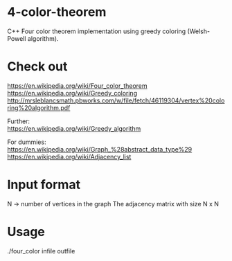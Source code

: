 # 4-color-theorem
C++ Four color theorem implementation using greedy coloring (Welsh-Powell algorithm). </br>

# Check out
https://en.wikipedia.org/wiki/Four_color_theorem </br>
https://en.wikipedia.org/wiki/Greedy_coloring </br>
http://mrsleblancsmath.pbworks.com/w/file/fetch/46119304/vertex%20coloring%20algorithm.pdf </br>

Further: </br>
https://en.wikipedia.org/wiki/Greedy_algorithm </br>

For dummies: </br>
https://en.wikipedia.org/wiki/Graph_%28abstract_data_type%29 </br>
https://en.wikipedia.org/wiki/Adjacency_list </br>

# Input format
N -> number of vertices in the graph
The adjacency matrix with size N x N

# Usage 
./four_color infile outfile
